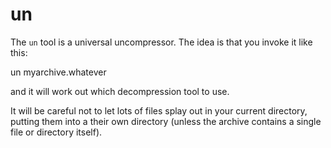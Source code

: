 un
==

The `un` tool is a universal uncompressor. The idea is that you invoke it like this:

   un myarchive.whatever

and it will work out which decompression tool to use.

It will be careful not to let lots of files splay out in your current directory, putting them into a their own directory (unless the archive contains a single file or directory itself).
